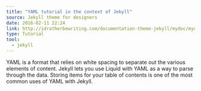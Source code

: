 ```yaml
---
title: "YAML tutorial in the context of Jekyll"
source: Jekyll theme for designers
date: 2016-02-11 22:24
link: http://idratherbewriting.com/documentation-theme-jekyll/mydoc/mydoc_yaml_tutorial.html
type: Tutorial
tool:
  - jekyll
---
```

YAML is a format that relies on white spacing to separate out the various elements of content. Jekyll lets you use Liquid with YAML as a way to parse through the data. Storing items for your table of contents is one of the most common uses of YAML with Jekyll.





